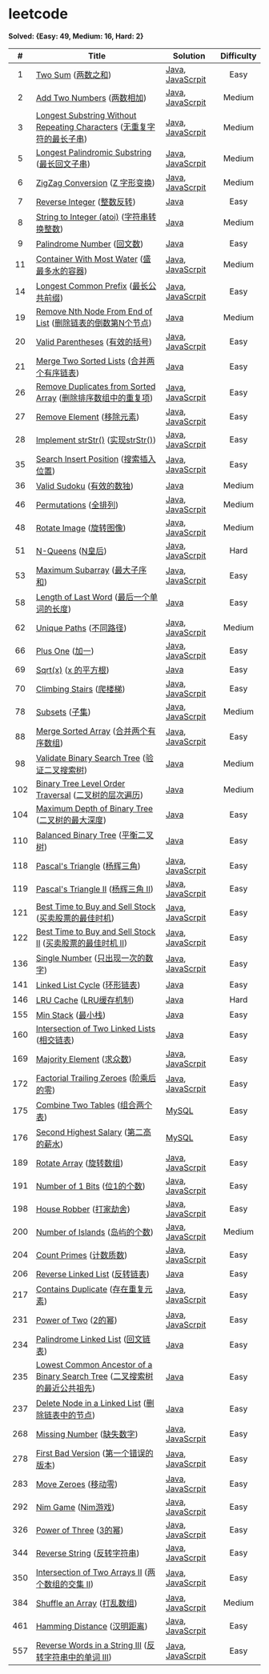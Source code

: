 # leetcode

**Solved: {Easy: 49, Medium: 16, Hard: 2}**

|#|Title|Solution|Difficulty|
|:-:|-|-|:-:|
| 1 | [Two Sum](https://leetcode.com/problems/two-sum) ([两数之和](https://leetcode-cn.com/problems/two-sum)) | [Java](./src/code/java/_001.java), [JavaScrpit](./src/code/js/_001.js) | Easy |
| 2 | [Add Two Numbers](https://leetcode.com/problems/add-two-numbers) ([两数相加](https://leetcode-cn.com/problems/add-two-numbers)) | [Java](./src/code/java/_002.java), [JavaScrpit](./src/code/js/_002.js) | Medium |
| 3 | [Longest Substring Without Repeating Characters](https://leetcode-cn.com/problems/longest-substring-without-repeating-characters) ([无重复字符的最长子串](https://leetcode.com/problems/longest-substring-without-repeating-characters)) | [Java](./src/code/java/_003.java), [JavaScrpit](./src/code/js/_003.js) | Medium |
| 5 | [Longest Palindromic Substring](https://leetcode.com/problems/longest-palindromic-substring) ([最长回文子串](https://leetcode-cn.com/problems/longest-palindromic-substring)) | [Java](./src/code/java/_005.java), [JavaScrpit](./src/code/js/_005.js) | Medium |
| 6 | [ZigZag Conversion](https://leetcode.com/problems/zigzag-conversion) ([Z 字形变换](https://leetcode-cn.com/problems/zigzag-conversion)) | [Java](./src/code/java/_006.java), [JavaScrpit](./src/code/js/_006.js) | Medium |
| 7 | [Reverse Integer](https://leetcode.com/problems/reverse-integer) ([整数反转](https://leetcode-cn.com/problems/reverse-integer)) | [Java](./src/code/java/_007.java) | Easy |
| 8 | [String to Integer (atoi)](https://leetcode.com/problems/string-to-integer-atoi) ([字符串转换整数](https://leetcode-cn.com/problems/string-to-integer-atoi)) | [Java](./src/code/java/_008.java) | Medium |
| 9 | [Palindrome Number](https://leetcode.com/problems/palindrome-number) ([回文数](https://leetcode-cn.com/problems/palindrome-number)) | [Java](./src/code/java/_009.java) | Easy |
| 11 | [Container With Most Water](https://leetcode.com/problems/container-with-most-water) ([盛最多水的容器](https://leetcode-cn.com/problems/container-with-most-water)) | [Java](./src/code/java/_011.java), [JavaScrpit](./src/code/js/_011.js) | Medium |
| 14 | [Longest Common Prefix](https://leetcode.com/problems/longest-common-prefix) ([最长公共前缀](https://leetcode-cn.com/problems/longest-common-prefix)) | [Java](./src/code/java/_014.java), [JavaScrpit](./src/code/js/_014.js) | Easy |
| 19 | [Remove Nth Node From End of List](https://leetcode.com/problems/remove-nth-node-from-end-of-list) ([删除链表的倒数第N个节点](https://leetcode-cn.com/problems/remove-nth-node-from-end-of-list)) | [Java](./src/code/java/_019.java) | Medium |
| 20 | [Valid Parentheses](https://leetcode.com/problems/valid-parentheses) ([有效的括号](https://leetcode-cn.com/problems/valid-parentheses)) | [Java](./src/code/java/_020.java), [JavaScrpit](./src/code/js/_020.js) | Easy |
| 21 | [Merge Two Sorted Lists](https://leetcode.com/problems/merge-two-sorted-lists) ([合并两个有序链表](https://leetcode-cn.com/problems/merge-two-sorted-lists)) | [Java](./src/code/java/_021.java) | Easy |
| 26 | [Remove Duplicates from Sorted Array](https://leetcode.com/problems/remove-duplicates-from-sorted-array) ([删除排序数组中的重复项](https://leetcode-cn.com/problems/remove-duplicates-from-sorted-array)) | [Java](./src/code/java/_026.java), [JavaScrpit](./src/code/js/_026.js) | Easy |
| 27 | [Remove Element](https://leetcode.com/problems/remove-element) ([移除元素](https://leetcode-cn.com/problems/remove-element)) | [Java](./src/code/java/_027.java), [JavaScrpit](./src/code/js/_027.js) | Easy |
| 28 | [Implement strStr()](https://leetcode.com/problems/implement-strstr) ([实现strStr()](https://leetcode-cn.com/problems/implement-strstr)) | [Java](./src/code/java/_028.java), [JavaScrpit](./src/code/js/_028.js) | Easy |
| 35 | [Search Insert Position](https://leetcode.com/problems/search-insert-position) ([搜索插入位置](https://leetcode-cn.com/problems/search-insert-position)) | [Java](./src/code/java/_035.java), [JavaScrpit](./src/code/js/_035.js) | Easy |
| 36 | [Valid Sudoku](https://leetcode.com/problems/valid-sudoku) ([有效的数独](https://leetcode-cn.com/problems/valid-sudoku)) | [Java](./src/code/java/_036.java) | Medium |
| 46 | [Permutations](https://leetcode.com/problems/permutations) ([全排列](https://leetcode-cn.com/problems/permutations)) | [Java](./src/code/java/_046.java), [JavaScrpit](./src/code/js/_046.js) | Medium |
| 48 | [Rotate Image](https://leetcode.com/problems/rotate-image) ([旋转图像](https://leetcode-cn.com/problems/rotate-image)) | [Java](./src/code/java/_048.java), [JavaScrpit](./src/code/js/_048.js) | Medium |
| 51 | [N-Queens](https://leetcode.com/problems/n-queens) ([N皇后](https://leetcode-cn.com/problems/n-queens)) | [Java](./src/code/java/_051.java), [JavaScrpit](./src/code/js/_051.js) | Hard |
| 53 | [Maximum Subarray](https://leetcode.com/problems/maximum-subarray) ([最大子序和](https://leetcode-cn.com/problems/maximum-subarray)) | [Java](./src/code/java/_053.java), [JavaScrpit](./src/code/js/_053.js) | Easy |
| 58 | [Length of Last Word](https://leetcode.com/problems/length-of-last-word) ([最后一个单词的长度](https://leetcode-cn.com/problems/length-of-last-word)) | [Java](./src/code/java/_058.java) | Easy |
| 62 | [Unique Paths](https://leetcode.com/problems/unique-paths) ([不同路径](https://leetcode-cn.com/problems/unique-paths)) | [Java](./src/code/java/_062.java), [JavaScrpit](./src/code/js/_062.js) | Medium |
| 66 | [Plus One](https://leetcode.com/problems/plus-one) ([加一](https://leetcode-cn.com/problems/plus-one)) | [Java](./src/code/java/_066.java), [JavaScrpit](./src/code/js/_066.js) | Easy |
| 69 | [Sqrt(x)](https://leetcode.com/problems/sqrtx) ([x 的平方根](https://leetcode-cn.com/problems/sqrtx)) | [Java](./src/code/java/_069.java) | Easy |
| 70 | [Climbing Stairs](https://leetcode.com/problems/climbing-stairs) ([爬楼梯](https://leetcode-cn.com/problems/climbing-stairs)) | [Java](./src/code/java/_070.java), [JavaScrpit](./src/code/js/_070.js) | Easy |
| 78 | [Subsets](https://leetcode.com/problems/subsets) ([子集](https://leetcode-cn.com/problems/subsets)) | [Java](./src/code/java/_078.java), [JavaScrpit](./src/code/js/_078.js) | Medium |
| 88 | [Merge Sorted Array](https://leetcode.com/problems/merge-sorted-array) ([合并两个有序数组](https://leetcode-cn.com/problems/merge-sorted-array)) | [Java](./src/code/java/_088.java), [JavaScrpit](./src/code/js/_088.js) | Easy |
| 98 | [Validate Binary Search Tree](https://leetcode.com/problems/validate-binary-search-tree) ([验证二叉搜索树](https://leetcode-cn.com/problems/validate-binary-search-tree)) | [Java](./src/code/java/_098.java) | Medium |
| 102 | [Binary Tree Level Order Traversal](https://leetcode.com/problems/binary-tree-level-order-traversal) ([二叉树的层次遍历](https://leetcode-cn.com/problems/binary-tree-level-order-traversal)) | [Java](./src/code/java/_102.java) | Medium |
| 104 | [Maximum Depth of Binary Tree](https://leetcode.com/problems/maximum-depth-of-binary-tree) ([二叉树的最大深度](https://leetcode-cn.com/problems/maximum-depth-of-binary-tree)) | [Java](./src/code/java/_104.java) | Easy |
| 110 | [Balanced Binary Tree](https://leetcode.com/problems/balanced-binary-tree) ([平衡二叉树](https://leetcode-cn.com/problems/balanced-binary-tree)) | [Java](./src/code/java/_110.java) | Easy |
| 118 | [Pascal's Triangle](https://leetcode.com/problems/pascals-triangle) ([杨辉三角](https://leetcode-cn.com/problems/pascals-triangle)) | [Java](./src/code/java/_118.java), [JavaScrpit](./src/code/js/_118.js) | Easy |
| 119 | [Pascal's Triangle II](https://leetcode.com/problems/pascals-triangle-ii) ([杨辉三角 II](https://leetcode-cn.com/problems/pascals-triangle-ii)) | [Java](./src/code/java/_119.java), [JavaScrpit](./src/code/js/_119.js) | Easy |
| 121 | [Best Time to Buy and Sell Stock](https://leetcode.com/problems/best-time-to-buy-and-sell-stock) ([买卖股票的最佳时机](https://leetcode-cn.com/problems/best-time-to-buy-and-sell-stock)) | [Java](./src/code/java/_121.java), [JavaScrpit](./src/code/js/_121.js) | Easy |
| 122 | [Best Time to Buy and Sell Stock II](https://leetcode.com/problems/best-time-to-buy-and-sell-stock-ii) ([买卖股票的最佳时机 II](https://leetcode-cn.com/problems/best-time-to-buy-and-sell-stock-ii)) | [Java](./src/code/java/_122.java), [JavaScrpit](./src/code/js/_122.js) | Easy |
| 136 | [Single Number](https://leetcode.com/problems/single-number) ([只出现一次的数字](https://leetcode-cn.com/problems/single-number)) | [Java](./src/code/java/_136.java), [JavaScrpit](./src/code/js/_136.js) | Easy |
| 141 | [Linked List Cycle](https://leetcode.com/problems/linked-list-cycle) ([环形链表](https://leetcode-cn.com/problems/linked-list-cycle)) | [Java](./src/code/java/_141.java) | Easy |
| 146 | [LRU Cache](https://leetcode.com/problems/lru-cache) ([LRU缓存机制](https://leetcode-cn.com/problems/lru-cache)) | [Java](./src/code/java/_146.java) | Hard |
| 155 | [Min Stack](https://leetcode.com/problems/min-stack) ([最小栈](https://leetcode-cn.com/problems/min-stack)) | [Java](./src/code/java/_155.java) | Easy |
| 160 | [Intersection of Two Linked Lists](https://leetcode.com/problems/intersection-of-two-linked-lists) ([相交链表](https://leetcode-cn.com/problems/intersection-of-two-linked-lists)) | [Java](./src/code/java/_160.java) | Easy |
| 169 | [Majority Element](https://leetcode.com/problems/majority-element) ([求众数](https://leetcode-cn.com/problems/majority-element)) | [Java](./src/code/java/_169.java), [JavaScrpit](./src/code/js/_169.js) | Easy |
| 172 | [Factorial Trailing Zeroes](https://leetcode.com/problems/factorial-trailing-zeroes) ([阶乘后的零](https://leetcode-cn.com/problems/factorial-trailing-zeroes)) | [Java](./src/code/java/_172.java), [JavaScrpit](./src/code/js/_172.js) | Easy |
| 175 | [Combine Two Tables](https://leetcode.com/problems/combine-two-tables) ([组合两个表](https://leetcode-cn.com/problems/combine-two-tables)) | [MySQL](./src/code/sql/_175.sql) | Easy |
| 176 | [Second Highest Salary](https://leetcode.com/problems/second-highest-salary) ([第二高的薪水](https://leetcode-cn.com/problems/second-highest-salary)) | [MySQL](./src/code/sql/_176.sql) | Easy |
| 189 | [Rotate Array](https://leetcode.com/problems/rotate-array) ([旋转数组](https://leetcode-cn.com/problems/rotate-array)) | [Java](./src/code/java/_189.java), [JavaScrpit](./src/code/js/_189.js) | Easy |
| 191 | [Number of 1 Bits](https://leetcode.com/problems/number-of-1-bits) ([位1的个数](https://leetcode-cn.com/problems/number-of-1-bits)) | [Java](./src/code/java/_191.java), [JavaScrpit](./src/code/js/_191.js) | Easy |
| 198 | [House Robber](https://leetcode.com/problems/house-robber) ([打家劫舍](https://leetcode-cn.com/problems/house-robber)) | [Java](./src/code/java/_198.java), [JavaScrpit](./src/code/js/_198.js) | Easy |
| 200 | [Number of Islands](https://leetcode.com/problems/number-of-islands) ([岛屿的个数](https://leetcode-cn.com/problems/number-of-islands)) | [Java](./src/code/java/_200.java), [JavaScrpit](./src/code/js/_200.js) | Medium |
| 204 | [Count Primes](https://leetcode.com/problems/count-primes) ([计数质数](https://leetcode-cn.com/problems/count-primes)) | [Java](./src/code/java/_204.java), [JavaScrpit](./src/code/js/_204.js) | Easy |
| 206 | [Reverse Linked List](https://leetcode.com/problems/reverse-linked-list) ([反转链表](https://leetcode-cn.com/problems/reverse-linked-list)) | [Java](./src/code/java/_206.java) | Easy |
| 217 | [Contains Duplicate](https://leetcode.com/problems/contains-duplicate) ([存在重复元素](https://leetcode-cn.com/problems/contains-duplicate)) | [Java](./src/code/java/_217.java), [JavaScrpit](./src/code/js/_217.js) | Easy |
| 231 | [Power of Two](https://leetcode.com/problems/power-of-two) ([2的幂](https://leetcode-cn.com/problems/power-of-two)) | [Java](./src/code/java/_231.java), [JavaScrpit](./src/code/js/_231.js) | Easy |
| 234 | [Palindrome Linked List](https://leetcode.com/problems/palindrome-linked-list) ([回文链表](https://leetcode-cn.com/problems/palindrome-linked-list)) | [Java](./src/code/java/_234.java) | Easy |
| 235 | [Lowest Common Ancestor of a Binary Search Tree](https://leetcode.com/problems/lowest-common-ancestor-of-a-binary-search-tree) ([二叉搜索树的最近公共祖先](https://leetcode-cn.com/problems/lowest-common-ancestor-of-a-binary-search-tree)) | [Java](./src/code/java/_235.java) | Easy |
| 237 | [Delete Node in a Linked List](https://leetcode.com/problems/delete-node-in-a-linked-list) ([删除链表中的节点](https://leetcode-cn.com/problems/delete-node-in-a-linked-list)) | [Java](./src/code/java/_237.java) | Easy |
| 268 | [Missing Number](https://leetcode.com/problems/missing-number) ([缺失数字](https://leetcode-cn.com/problems/missing-number)) | [Java](./src/code/java/_268.java), [JavaScrpit](./src/code/js/_268.js) | Easy |
| 278 | [First Bad Version](https://leetcode.com/problems/first-bad-version) ([第一个错误的版本](https://leetcode-cn.com/problems/first-bad-version)) | [Java](./src/code/java/_278.java), [JavaScrpit](./src/code/js/_278.js) | Easy |
| 283 | [Move Zeroes](https://leetcode.com/problems/move-zeroes) ([移动零](https://leetcode-cn.com/problems/move-zeroes)) | [Java](./src/code/java/_283.java), [JavaScrpit](./src/code/js/_283.js) | Easy |
| 292 | [Nim Game](https://leetcode.com/problems/nim-game) ([Nim游戏](https://leetcode-cn.com/problems/nim-game)) | [Java](./src/code/java/_292.java), [JavaScrpit](./src/code/js/_292.js) | Easy |
| 326 | [Power of Three](https://leetcode.com/problems/power-of-three) ([3的幂](https://leetcode-cn.com/problems/power-of-three)) | [Java](./src/code/java/_326.java), [JavaScrpit](./src/code/js/_326.js) | Easy |
| 344 | [Reverse String](https://leetcode.com/problems/reverse-string) ([反转字符串](https://leetcode-cn.com/problems/reverse-string)) | [Java](./src/code/java/_344.java), [JavaScrpit](./src/code/js/_344.js) | Easy |
| 350 | [Intersection of Two Arrays II](https://leetcode.com/problems/intersection-of-two-arrays-ii) ([两个数组的交集 II](https://leetcode-cn.com/problems/intersection-of-two-arrays-ii)) | [Java](./src/code/java/_350.java), [JavaScrpit](./src/code/js/_350.js) | Easy |
| 384 | [Shuffle an Array](https://leetcode.com/problems/shuffle-an-array) ([打乱数组](https://leetcode-cn.com/problems/shuffle-an-array)) | [Java](./src/code/java/_384.java), [JavaScrpit](./src/code/js/_384.js) | Medium |
| 461 | [Hamming Distance](https://leetcode.com/problems/hamming-distance) ([汉明距离](https://leetcode-cn.com/problems/hamming-distance)) | [Java](./src/code/java/_461.java), [JavaScrpit](./src/code/js/_461.js) | Easy |
| 557 | [Reverse Words in a String III](https://leetcode.com/problems/reverse-words-in-a-string-iii) ([反转字符串中的单词 III](https://leetcode-cn.com/problems/reverse-words-in-a-string-iii)) | [Java](./src/code/java/_557.java), [JavaScrpit](./src/code/js/_557.js) | Easy |